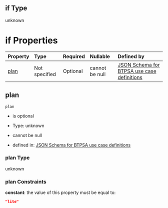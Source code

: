 ## if Type

unknown

# if Properties

| Property      | Type          | Required | Nullable       | Defined by                                                                                                                                                                                                                                  |
| :------------ | :------------ | :------- | :------------- | :------------------------------------------------------------------------------------------------------------------------------------------------------------------------------------------------------------------------------------------ |
| [plan](#plan) | Not specified | Optional | cannot be null | [JSON Schema for BTPSA use case definitions](btpsa-usecase-properties-services-items-allof-1-then-allof-33-then-allof-0-if-properties-plan.md "undefined#/properties/services/items/allOf/1/then/allOf/33/then/allOf/0/if/properties/plan") |

## plan



`plan`

*   is optional

*   Type: unknown

*   cannot be null

*   defined in: [JSON Schema for BTPSA use case definitions](btpsa-usecase-properties-services-items-allof-1-then-allof-33-then-allof-0-if-properties-plan.md "undefined#/properties/services/items/allOf/1/then/allOf/33/then/allOf/0/if/properties/plan")

### plan Type

unknown

### plan Constraints

**constant**: the value of this property must be equal to:

```json
"lite"
```
